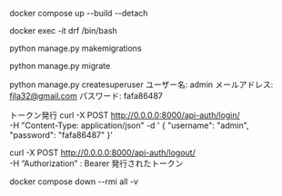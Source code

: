 docker compose up --build --detach

docker exec -it drf /bin/bash

python manage.py makemigrations

python manage.py migrate

python manage.py createsuperuser
ユーザー名: admin
メールアドレス: fjla32@gmail.com
パスワード: fafa86487

トークン発行
curl -X POST http://0.0.0.0:8000/api-auth/login/ \
-H "Content-Type: application/json" -d ' 
{
  "username": "admin",
  "password": "fafa86487"
}'

curl -X POST http://0.0.0.0:8000/api-auth/logout/ \
-H “Authorization” : Bearer 発行されたトークン

docker compose down --rmi all -v